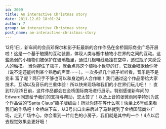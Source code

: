 ```yaml
---
id: 2009
title: An interactive Christmas story
date: 2011-12-02 18:01:24
author: 7
group: An interactive Christmas story
post_name: an-interactive-christmas-story
---
```


12月1日，新车间的会员邓保尔和彭子耘最新的合作作品在金桥国际商业广场开展啦！这是一个基于触摸的互动装置，体现人类与瓶中植物小世界的之间的互动。这些脆弱的小植物们被保护在玻璃瓶里，通过几根电线悬挂在空中，透过瓶子来感受人的触摸。 当你握住了瓶子，就会点亮这个植物小世界的灯，它就会唱歌给你听（说不定还能听到某个熟悉的声音⋯⋯）。一次多抓几个瓶子听听看，音乐是不是变丰 富了呢？两只手不够也可以和身边的人合作嘛！我们通过这个作品带给大家技术，互动以及音乐的三重体验！所以快来现场和我们的小世界们玩儿吧！！ 直到12月25日前，这件作品都会在金桥国际商场进行展示。特别感谢新车间的Edward同志给予我们的支持与帮助，您太赞了！以及上音的张微雨同学特别为这个作品做的“Santa Claus”瓶子版编曲！所以你还在等什么呢！快坐上6号线来看我们的作品吧！金桥站下车，从3号出口出来后过了马路就到了金桥国际商业广场，走到广场中心，你会看到一片红色的小房子，我们就是其中的一个！4点以后去视觉效果会更好哦！